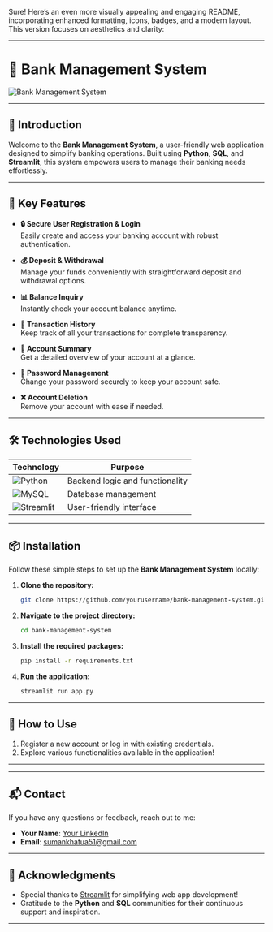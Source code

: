 Sure! Here’s an even more visually appealing and engaging README, incorporating enhanced formatting, icons, badges, and a modern layout. This version focuses on aesthetics and clarity:

---

# 🏦 Bank Management System

![Bank Management System](https://via.placeholder.com/800x200?text=Bank+Management+System)  

---

## 📖 Introduction

Welcome to the **Bank Management System**, a user-friendly web application designed to simplify banking operations. Built using **Python**, **SQL**, and **Streamlit**, this system empowers users to manage their banking needs effortlessly.

---

## 🌟 Key Features

- **🔒 Secure User Registration & Login**  
  Easily create and access your banking account with robust authentication.

- **💰 Deposit & Withdrawal**  
  Manage your funds conveniently with straightforward deposit and withdrawal options.

- **📊 Balance Inquiry**  
  Instantly check your account balance anytime.

- **📜 Transaction History**  
  Keep track of all your transactions for complete transparency.

- **📄 Account Summary**  
  Get a detailed overview of your account at a glance.

- **🔑 Password Management**  
  Change your password securely to keep your account safe.

- **❌ Account Deletion**  
  Remove your account with ease if needed.

---

## 🛠 Technologies Used

| Technology | Purpose |
|------------|---------|
| ![Python](https://img.shields.io/badge/Python-3776AB?style=for-the-badge&logo=python&logoColor=white) | Backend logic and functionality |
| ![MySQL](https://img.shields.io/badge/MySQL-4479A1?style=for-the-badge&logo=mysql&logoColor=white) | Database management |
| ![Streamlit](https://img.shields.io/badge/Streamlit-FF4B3A?style=for-the-badge&logo=streamlit&logoColor=white) | User-friendly interface |

---

## 📦 Installation

Follow these simple steps to set up the **Bank Management System** locally:

1. **Clone the repository:**

   ```bash
   git clone https://github.com/yourusername/bank-management-system.git
   ```

2. **Navigate to the project directory:**

   ```bash
   cd bank-management-system
   ```

3. **Install the required packages:**

   ```bash
   pip install -r requirements.txt
   ```

4. **Run the application:**

   ```bash
   streamlit run app.py
   ```

---

## 🎨 How to Use

1. Register a new account or log in with existing credentials.
2. Explore various functionalities available in the application!

---



---

## 📬 Contact

If you have any questions or feedback, reach out to me:

- **Your Name**: [Your LinkedIn](https://www.linkedin.com/in/suman-khatua-919a7b2b0/)
- **Email**: sumankhatua51@gmail.com

---

## 🎉 Acknowledgments

- Special thanks to [Streamlit](https://streamlit.io/) for simplifying web app development!
- Gratitude to the **Python** and **SQL** communities for their continuous support and inspiration.

---

